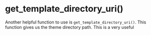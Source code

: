 # get\_template\_directory\_uri()

Another helpful function to use is `get_template_directory_uri()`. This function gives us the theme directory path. This is a very useful